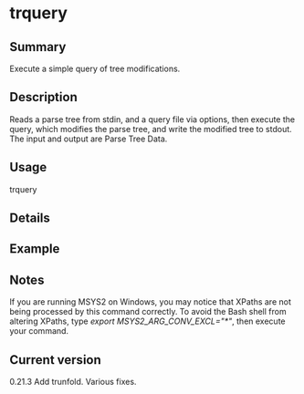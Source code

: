 # trquery

## Summary

Execute a simple query of tree modifications.

## Description

Reads a parse tree from stdin, and a query file via options,
then execute the query, which modifies the parse tree,
and write the modified tree
to stdout. The input and output are Parse Tree Data.

## Usage

trquery <file-name>

## Details

## Example

## Notes

If you are running MSYS2 on Windows, you may notice that XPaths are not being
processed by this command correctly. To avoid the Bash shell from altering
XPaths, type _export MSYS2_ARG_CONV_EXCL="*"_, then execute your command.

## Current version

0.21.3 Add trunfold. Various fixes.
